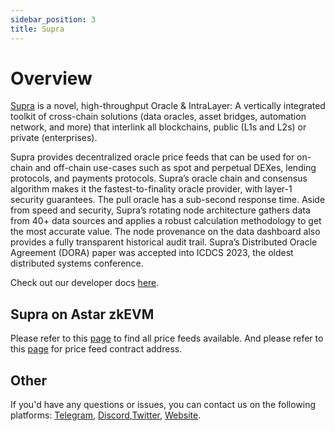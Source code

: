 ```yaml
---
sidebar_position: 3
title: Supra
---
```


[Supra]: https://supra.com

# Overview

[Supra](https://supra.com) is a novel, high-throughput Oracle & IntraLayer: A vertically integrated toolkit of cross-chain solutions (data oracles, asset bridges, automation network, and more) that interlink all blockchains, public (L1s and L2s) or private (enterprises).

Supra provides decentralized oracle price feeds that can be used for on-chain and off-chain use-cases such as spot and perpetual DEXes, lending protocols, and payments protocols. Supra’s oracle chain and consensus algorithm makes it the fastest-to-finality oracle provider, with layer-1 security guarantees. The pull oracle has a sub-second response time. Aside from speed and security, Supra’s rotating node architecture gathers data from 40+ data sources and applies a robust calculation methodology to get the most accurate value. The node provenance on the data dashboard also provides a fully transparent historical audit trail. Supra’s Distributed Oracle Agreement (DORA) paper was accepted into ICDCS 2023, the oldest distributed systems conference.

Check out our developer docs [here](https://supra.com/docs/overview/).

## Supra on Astar zkEVM

Please refer to this [page](https://supra.com/data) to find all price feeds available. And please refer to this [page](https://supra.com/docs/data-feeds/pull-model/networks) for price feed contract address.

## Other

If you'd have any questions or issues, you can contact us on the following platforms: [Telegram](https://t.me/SupraOracles), [Discord](https://discord.com/invite/supraoracles),[Twitter](https://twitter.com/SupraOracles), [Website](https://supra.com).



